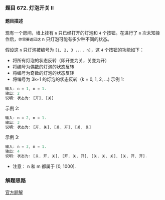 ### 题目 672. 灯泡开关 Ⅱ
#### 题目描述
现有一个房间，墙上挂有 `n` 只已经打开的灯泡和 `4` 个按钮。在进行了 `m` 次未知操作后，`你需要返回这` n 只灯泡可能有多少种不同的状态。

假设这 `n` 只灯泡被编号为 `[1, 2, 3 ..., n]`，这 `4` 个按钮的功能如下：

- 将所有灯泡的状态反转（即开变为关，关变为开）
- 将编号为偶数的灯泡的状态反转
- 将编号为奇数的灯泡的状态反转
- 将编号为 3k+1 的灯泡的状态反转（k = 0, 1, 2, ...)
示例 1:

```js
输入: n = 1, m = 1.
输出: 2
说明: 状态为: [开], [关]
```
示例 2:

```js
输入: n = 2, m = 1.
输出: 3
说明: 状态为: [开, 关], [关, 开], [关, 关]
```
示例 3:

```js
输入: n = 3, m = 1.
输出: 4
说明: 状态为: [关, 开, 关], [开, 关, 开], [关, 关, 关], [关, 开, 开].
```
- 注意： n 和 m 都属于 [0, 1000].

### 解题思路
[官方题解](https://leetcode-cn.com/problems/bulb-switcher-ii/solution/deng-pao-kai-guan-ii-by-leetcode/)